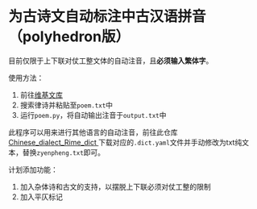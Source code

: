 # 为古诗文自动标注中古汉语拼音（polyhedron版）

目前仅限于上下联对仗工整文体的自动注音，且**必须输入繁体字**。

使用方法：
1. 前往[维基文库](https://zh.wikisource.org/wiki/Wikisource:%E9%A6%96%E9%A1%B5)
1. 搜索律诗并粘贴至`poem.txt`中
1. 运行`poem.py`，将自动输出注音于`output.txt`中

此程序可以用来进行其他语言的自动注音，前往此仓库[Chinese_dialect_Rime_dict
](https://github.com/laubonghaudoi/Chinese_dialect_Rime_dict)下载对应的`.dict.yaml`文件并手动修改为txt纯文本，替换`zyenpheng.txt`即可。

计划添加功能：

1. 加入杂体诗和古文的支持，以摆脱上下联必须对仗工整的限制
1. 加入平仄标记